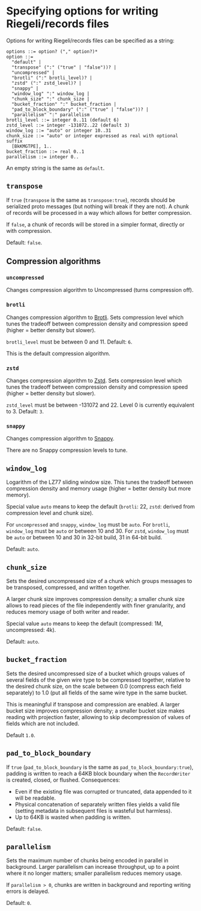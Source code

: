 # Specifying options for writing Riegeli/records files

Options for writing Riegeli/records files can be specified as a string:

```data
options ::= option? ("," option?)*
option ::=
  "default" |
  "transpose" (":" ("true" | "false"))? |
  "uncompressed" |
  "brotli" (":" brotli_level)? |
  "zstd" (":" zstd_level)? |
  "snappy" |
  "window_log" ":" window_log |
  "chunk_size" ":" chunk_size |
  "bucket_fraction" ":" bucket_fraction |
  "pad_to_block_boundary" (":" ("true" | "false"))? |
  "parallelism" ":" parallelism
brotli_level ::= integer 0..11 (default 6)
zstd_level ::= integer -131072..22 (default 3)
window_log ::= "auto" or integer 10..31
chunk_size ::= "auto" or integer expressed as real with optional suffix
  [BkKMGTPE], 1..
bucket_fraction ::= real 0..1
parallelism ::= integer 0..
```

An empty string is the same as `default`.

## `transpose`

If `true` (`transpose` is the same as `transpose:true`), records should be
serialized proto messages (but nothing will break if they are not). A chunk of
records will be processed in a way which allows for better compression.

If `false`, a chunk of records will be stored in a simpler format, directly or
with compression.

Default: `false`.

## Compression algorithms

### `uncompressed`

Changes compression algorithm to Uncompressed (turns compression off).

### `brotli`

Changes compression algorithm to [Brotli](https://github.com/google/brotli).
Sets compression level which tunes the tradeoff between compression density and
compression speed (higher = better density but slower).

`brotli_level` must be between 0 and 11. Default: `6`.

This is the default compression algorithm.

### `zstd`

Changes compression algorithm to [Zstd](https://facebook.github.io/zstd/). Sets
compression level which tunes the tradeoff between compression density and
compression speed (higher = better density but slower).

`zstd_level` must be between -131072 and 22. Level 0 is currently equivalent to
3. Default: `3`.

### `snappy`

Changes compression algorithm to [Snappy](https://google.github.io/snappy/).

There are no Snappy compression levels to tune.

## `window_log`

Logarithm of the LZ77 sliding window size. This tunes the tradeoff between
compression density and memory usage (higher = better density but more memory).

Special value `auto` means to keep the default (`brotli`: 22, `zstd`: derived
from compression level and chunk size).

For `uncompressed` and `snappy`, `window_log` must be `auto`. For `brotli`,
`window_log` must be `auto` or between 10 and 30. For `zstd`, `window_log` must
be `auto` or between 10 and 30 in 32-bit build, 31 in 64-bit build.

Default: `auto`.

## `chunk_size`

Sets the desired uncompressed size of a chunk which groups messages to be
transposed, compressed, and written together.

A larger chunk size improves compression density; a smaller chunk size allows to
read pieces of the file independently with finer granularity, and reduces memory
usage of both writer and reader.

Special value `auto` means to keep the default (compressed: 1M, uncompressed:
4k).

Default: `auto`.

## `bucket_fraction`

Sets the desired uncompressed size of a bucket which groups values of several
fields of the given wire type to be compressed together, relative to the desired
chunk size, on the scale between 0.0 (compress each field separately) to 1.0
(put all fields of the same wire type in the same bucket.

This is meaningful if transpose and compression are enabled. A larger bucket
size improves compression density; a smaller bucket size makes reading with
projection faster, allowing to skip decompression of values of fields which are
not included.

Default `1.0`.

## `pad_to_block_boundary`

If `true` (`pad_to_block_boundary` is the same as `pad_to_block_boundary:true`),
padding is written to reach a 64KB block boundary when the `RecordWriter` is
created, closed, or flushed. Consequences:

*   Even if the existing file was corrupted or truncated, data appended to it
    will be readable.
*   Physical concatenation of separately written files yields a valid file
    (setting metadata in subsequent files is wasteful but harmless).
*   Up to 64KB is wasted when padding is written.

Default: `false`.

## `parallelism`

Sets the maximum number of chunks being encoded in parallel in background.
Larger parallelism can increase throughput, up to a point where it no longer
matters; smaller parallelism reduces memory usage.

If `parallelism > 0`, chunks are written in background and reporting writing
errors is delayed.

Default: `0`.
